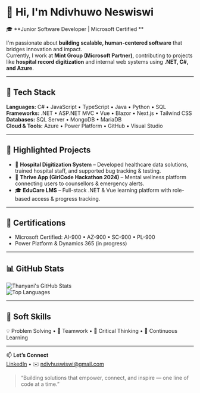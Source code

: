 # 👋 Hi, I'm Ndivhuwo Neswiswi  

🎓 **Junior Software Developer | Microsoft Certified **

I'm passionate about **building scalable, human-centered software** that bridges innovation and impact.  
Currently, I work at **Mint Group (Microsoft Partner)**, contributing to projects like **hospital record digitization** and internal web systems using **.NET, C#, and Azure**.

---

## 🧠 **Tech Stack**

**Languages:** C# • JavaScript • TypeScript • Java • Python • SQL  
**Frameworks:** .NET • ASP.NET MVC • Vue • Blazor • Next.js • Tailwind CSS  
**Databases:** SQL Server • MongoDB • MariaDB  
**Cloud & Tools:** Azure • Power Platform • GitHub • Visual Studio  

---

## 🚀 **Highlighted Projects**

- 🏥 **Hospital Digitization System** – Developed healthcare data solutions, trained hospital staff, and supported bug tracking & testing.  
- 🌿 **Thrive App (GirlCode Hackathon 2024)** – Mental wellness platform connecting users to counsellors & emergency alerts.  
- 🎓 **EduCare LMS** – Full-stack .NET & Vue learning platform with role-based access & progress tracking.  

---

## 🏅 **Certifications**

- Microsoft Certified: AI-900 • AZ-900 • SC-900 • PL-900  
- Power Platform & Dynamics 365 (in progress)  

---

## 📊 **GitHub Stats**

![Thanyani's GitHub Stats](https://github-readme-stats.vercel.app/api?username=23026475&show_icons=true&theme=dracula&hide_border=true)  
![Top Languages](https://github-readme-stats.vercel.app/api/top-langs/?username=23026475&layout=compact&theme=dracula&hide_border=true)

---

## 🌱 **Soft Skills**

💡 Problem Solving • 🤝 Teamwork • 🧩 Critical Thinking • 🎯 Continuous Learning  

---

📫 **Let’s Connect**  
[LinkedIn](https://www.linkedin.com/in/thanyani-neswiswi) • ✉️ ndivhuswiswi@gmail.com  

> “Building solutions that empower, connect, and inspire — one line of code at a time.”
